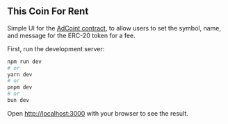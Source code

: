 
## This Coin For Rent

Simple UI for the [AdCoint contract](sepolia.etherscan.io/address/0x574637eA3d48Ae16255620164f06f0d435982c8e), to allow users to set the symbol, name, and message for the ERC-20 token for a fee.

First, run the development server:

```bash
npm run dev
# or
yarn dev
# or
pnpm dev
# or
bun dev
```

Open [http://localhost:3000](http://localhost:3000) with your browser to see the result.

